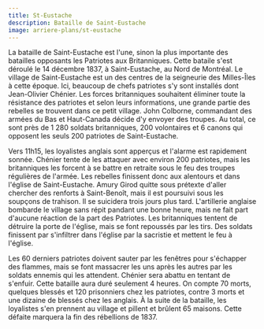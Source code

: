 ```yaml
---
title: St-Eustache
description: Bataille de Saint-Eustache
image: arriere-plans/st-eustache
---
```


La bataille de Saint-Eustache est l'une, sinon la plus importante des batailles opposants les Patriotes aux Britanniques. Cette bataile s'est déroulé le 14 décembre 1837, à Saint-Eustache, au Nord de Montréal. Le village de Saint-Eustache est un des centres de la seigneurie des Milles-Îles à cette époque. Ici, beaucoup de chefs patriotes s'y sont installés dont Jean-Olivier Chénier. Les forces britanniques souhaitent éliminer toute la résistance des patriotes et selon leurs informations, une grande partie des rebelles se trouvent dans ce petit village. John Colborne, commandant des armées du Bas et Haut-Canada décide d'y envoyer des troupes. Au total, ce sont près de 1 280 soldats britanniques, 200 volontaires et 6 canons qui opposent les seuls 200 patriotes de Saint-Eustache.

Vers 11h15, les loyalistes anglais sont apperçus et l'alarme est rapidement sonnée. Chénier tente de les attaquer avec environ 200 patriotes, mais les britanniques les forcent à se battre en retraite sous le feu des troupes régulières de l'armée. Les rebelles finissent donc aux alentours et dans l'église de Saint-Eustache. Amury Girod quitte sous prétexte d'aller chercher des renforts à Saint-Benoît, mais il est poursuivi sous les soupçons de trahison. Il se suicidera trois jours plus tard. L'artillerie anglaise bombarde le village sans répit pandant une bonne heure, mais ne fait part d'aucune réaction de la part des Patriotes. Les britanniques tentent de détruire la porte de l'église, mais se font repoussés par les tirs. Des soldats finissent par s'infiltrer dans l'église par la sacristie et mettent le feu à l'église.

Les 60 derniers patriotes doivent sauter par les fenêtres pour s'échapper des flammes, mais se font massacrer les uns après les autres par les soldats ennemis qui les attendent. Chénier sera abattu en tentant de s'enfuir. Cette bataille aura duré seulement 4 heures. On compte 70 morts, quelques blessés et 120 prisonniers chez les patriotes, contre 3 morts et une dizaine de blessés chez les anglais. À la suite de la bataille, les loyalistes s'en prennent au village et pillent et brûlent 65 maisons. Cette défaite marquera la fin des rébellions de 1837.
